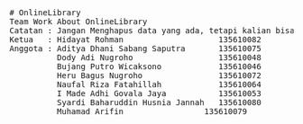 <pre># OnlineLibrary
Team Work About OnlineLibrary
Catatan : Jangan Menghapus data yang ada, tetapi kalian bisa menambahkan nama anda sebagai anggota.
Ketua   : Hidayat Rohman                    135610082
Anggota : Aditya Dhani Sabang Saputra       135610075
          Dody Adi Nugroho                  135610048
		  Bujang Putro Wicaksono		    135610046
		  Heru Bagus Nugroho   	 		    135610072
		  Naufal Riza Fatahillah	        135610064
		  I Made Adhi Govala Jaya		    135610053
		  Syardi Baharuddin Husnia Jannah	135610080
		  Muhamad Arifin				 135610079

		  </pre>
